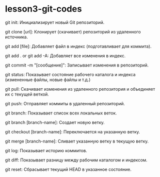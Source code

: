 # lesson3-git-codes
git init: Инициализирует новый Git репозиторий.

git clone [url]: Клонирует (скачивает) репозиторий из удаленного источника.

git add [file]: Добавляет файл в индекс (подготавливает для коммита).

git add . or git add -A: Добавляет все изменения в индекс.

git commit -m "[сообщение]": Записывает изменения в репозиторий.

git status: Показывает состояние рабочего каталога и индекса (измененные файлы, новые файлы и т.д.)

git pull: Скачивает изменения из удаленного репозитория и объединяет их с текущей веткой.

git push: Отправляет коммиты в удаленный репозиторий.

git branch: Показывает список всех локальных веток.

git branch [branch-name]: Создает новую ветку.

git checkout [branch-name]: Переключается на указанную ветку.

git merge [branch-name]: Сливает указанную ветку в текущую ветку.

git log: Показывает историю коммитов.

git diff: Показывает разницу между рабочим каталогом и индексом.

git reset: Сбрасывает текущий HEAD в указанное состояние.